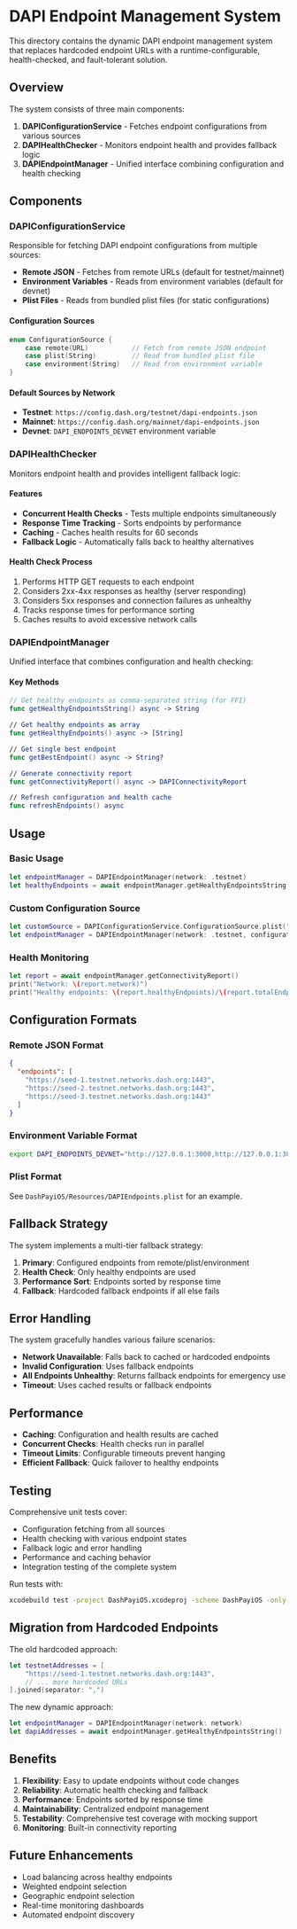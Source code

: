 # DAPI Endpoint Management System

This directory contains the dynamic DAPI endpoint management system that replaces hardcoded endpoint URLs with a runtime-configurable, health-checked, and fault-tolerant solution.

## Overview

The system consists of three main components:

1. **DAPIConfigurationService** - Fetches endpoint configurations from various sources
2. **DAPIHealthChecker** - Monitors endpoint health and provides fallback logic
3. **DAPIEndpointManager** - Unified interface combining configuration and health checking

## Components

### DAPIConfigurationService

Responsible for fetching DAPI endpoint configurations from multiple sources:

- **Remote JSON** - Fetches from remote URLs (default for testnet/mainnet)
- **Environment Variables** - Reads from environment variables (default for devnet)
- **Plist Files** - Reads from bundled plist files (for static configurations)

#### Configuration Sources

```swift
enum ConfigurationSource {
    case remote(URL)           // Fetch from remote JSON endpoint
    case plist(String)         // Read from bundled plist file
    case environment(String)   // Read from environment variable
}
```

#### Default Sources by Network

- **Testnet**: `https://config.dash.org/testnet/dapi-endpoints.json`
- **Mainnet**: `https://config.dash.org/mainnet/dapi-endpoints.json`
- **Devnet**: `DAPI_ENDPOINTS_DEVNET` environment variable

### DAPIHealthChecker

Monitors endpoint health and provides intelligent fallback logic:

#### Features

- **Concurrent Health Checks** - Tests multiple endpoints simultaneously
- **Response Time Tracking** - Sorts endpoints by performance
- **Caching** - Caches health results for 60 seconds
- **Fallback Logic** - Automatically falls back to healthy alternatives

#### Health Check Process

1. Performs HTTP GET requests to each endpoint
2. Considers 2xx-4xx responses as healthy (server responding)
3. Considers 5xx responses and connection failures as unhealthy
4. Tracks response times for performance sorting
5. Caches results to avoid excessive network calls

### DAPIEndpointManager

Unified interface that combines configuration and health checking:

#### Key Methods

```swift
// Get healthy endpoints as comma-separated string (for FFI)
func getHealthyEndpointsString() async -> String

// Get healthy endpoints as array
func getHealthyEndpoints() async -> [String]

// Get single best endpoint
func getBestEndpoint() async -> String?

// Generate connectivity report
func getConnectivityReport() async -> DAPIConnectivityReport

// Refresh configuration and health cache
func refreshEndpoints() async
```

## Usage

### Basic Usage

```swift
let endpointManager = DAPIEndpointManager(network: .testnet)
let healthyEndpoints = await endpointManager.getHealthyEndpointsString()
```

### Custom Configuration Source

```swift
let customSource = DAPIConfigurationService.ConfigurationSource.plist("CustomEndpoints")
let endpointManager = DAPIEndpointManager(network: .testnet, configurationSource: customSource)
```

### Health Monitoring

```swift
let report = await endpointManager.getConnectivityReport()
print("Network: \(report.network)")
print("Healthy endpoints: \(report.healthyEndpoints)/\(report.totalEndpoints)")
```

## Configuration Formats

### Remote JSON Format

```json
{
  "endpoints": [
    "https://seed-1.testnet.networks.dash.org:1443",
    "https://seed-2.testnet.networks.dash.org:1443",
    "https://seed-3.testnet.networks.dash.org:1443"
  ]
}
```

### Environment Variable Format

```bash
export DAPI_ENDPOINTS_DEVNET="http://127.0.0.1:3000,http://127.0.0.1:3001"
```

### Plist Format

See `DashPayiOS/Resources/DAPIEndpoints.plist` for an example.

## Fallback Strategy

The system implements a multi-tier fallback strategy:

1. **Primary**: Configured endpoints from remote/plist/environment
2. **Health Check**: Only healthy endpoints are used
3. **Performance Sort**: Endpoints sorted by response time
4. **Fallback**: Hardcoded fallback endpoints if all else fails

## Error Handling

The system gracefully handles various failure scenarios:

- **Network Unavailable**: Falls back to cached or hardcoded endpoints
- **Invalid Configuration**: Uses fallback endpoints
- **All Endpoints Unhealthy**: Returns fallback endpoints for emergency use
- **Timeout**: Uses cached results or fallback endpoints

## Performance

- **Caching**: Configuration and health results are cached
- **Concurrent Checks**: Health checks run in parallel
- **Timeout Limits**: Configurable timeouts prevent hanging
- **Efficient Fallback**: Quick failover to healthy endpoints

## Testing

Comprehensive unit tests cover:

- Configuration fetching from all sources
- Health checking with various endpoint states
- Fallback logic and error handling
- Performance and caching behavior
- Integration testing of the complete system

Run tests with:
```bash
xcodebuild test -project DashPayiOS.xcodeproj -scheme DashPayiOS -only-testing:DashPayiOSTests/DAPIEndpointManagerTests
```

## Migration from Hardcoded Endpoints

The old hardcoded approach:
```swift
let testnetAddresses = [
    "https://seed-1.testnet.networks.dash.org:1443",
    // ... more hardcoded URLs
].joined(separator: ",")
```

The new dynamic approach:
```swift
let endpointManager = DAPIEndpointManager(network: network)
let dapiAddresses = await endpointManager.getHealthyEndpointsString()
```

## Benefits

1. **Flexibility**: Easy to update endpoints without code changes
2. **Reliability**: Automatic health checking and fallback
3. **Performance**: Endpoints sorted by response time
4. **Maintainability**: Centralized endpoint management
5. **Testability**: Comprehensive test coverage with mocking support
6. **Monitoring**: Built-in connectivity reporting

## Future Enhancements

- Load balancing across healthy endpoints
- Weighted endpoint selection
- Geographic endpoint selection
- Real-time monitoring dashboards
- Automated endpoint discovery